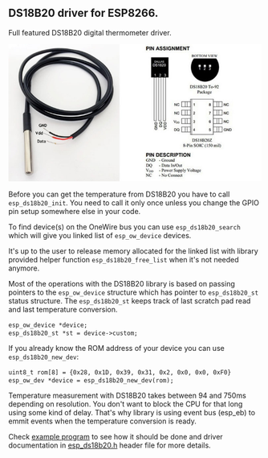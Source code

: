 ## DS18B20 driver for ESP8266.

Full featured DS18B20 digital thermometer driver.

![DS18B20](../../doc/ds18b20.jpg)

Before you can get the temperature from DS18B20 you have to call 
`esp_ds18b20_init`. You need to call it only once unless you change the GPIO
pin setup somewhere else in your code.

To find device(s) on the OneWire bus you can use `esp_ds18b20_search` which 
will give you linked list of `esp_ow_device` devices.

It's up to the user to release memory allocated for the linked list with 
library provided helper function `esp_ds18b20_free_list` when it's not needed 
anymore.

Most of the operations with the DS18B20 library is based on passing pointers 
to the `esp_ow_device` structure which has pointer to `esp_ds18b20_st` 
status structure. The `esp_ds18b20_st` keeps track of last scratch pad read
and last temperature conversion.

```
esp_ow_device *device;
esp_ds18b20_st *st = device->custom;
```  

If you already know the ROM address of your device you can use 
`esp_ds18b20_new_dev`:

```
uint8_t rom[8] = {0x28, 0x1D, 0x39, 0x31, 0x2, 0x0, 0x0, 0xF0}
esp_ow_dev *device = esp_ds18b20_new_dev(rom);

``` 

Temperature measurement with DS18B20 takes between 94 and 750ms depending 
on resolution. You don't want to block the CPU for that long using some kind 
of delay. That's why library is using event bus (esp_eb) to emmit events when 
the temperature conversion is ready.

Check [example program](../../examples/ds18b20_temp) to see how it should be 
done and driver documentation in [esp_ds18b20.h](include/esp_ds18b20.h) 
header file for more details.
